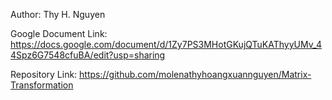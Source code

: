 <!--# A10: PPM -->

Author: Thy H. Nguyen

Google Document Link: https://docs.google.com/document/d/1Zy7PS3MHotGKujQTuKAThyyUMv_44Spz6G7548cfuBA/edit?usp=sharing

Repository Link: https://github.com/molenathyhoangxuannguyen/Matrix-Transformation

